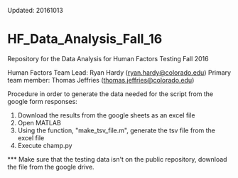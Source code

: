 Updated: 20161013

# HF_Data_Analysis_Fall_16
Repository for the Data Analysis for Human Factors Testing Fall 2016

Human Factors Team Lead: Ryan Hardy (ryan.hardy@colorado.edu)
Primary team member: Thomas Jeffries (thomas.jeffries@colorado.edu)

Procedure in order to generate the data needed for the script from the google form responses:
1) Download the results from the google sheets as an excel file
2) Open MATLAB
3) Using the function, "make_tsv_file.m", generate the tsv file from the excel file
4) Execute champ.py

*** Make sure that the testing data isn't on the public repository, download the
file from the google drive.

